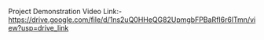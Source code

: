 Project Demonstration Video Link:-
https://drive.google.com/file/d/1ns2uQ0HHeQG82UpmgbFPBaRfI6r6lTmn/view?usp=drive_link